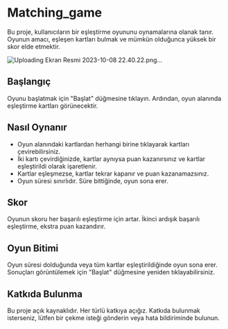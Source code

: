 # Matching_game

Bu proje, kullanıcıların bir eşleştirme oyununu oynamalarına olanak tanır. Oyunun amacı, eşleşen kartları bulmak ve mümkün olduğunca yüksek bir skor elde etmektir.

![Uploading Ekran Resmi 2023-10-08 22.40.22.png…]()

## Başlangıç

Oyunu başlatmak için "Başlat" düğmesine tıklayın. Ardından, oyun alanında eşleştirme kartları görünecektir.

## Nasıl Oynanır

- Oyun alanındaki kartlardan herhangi birine tıklayarak kartları çevirebilirsiniz.
- İki kartı çevirdiğinizde, kartlar aynıysa puan kazanırsınız ve kartlar eşleştirildi olarak işaretlenir.
- Kartlar eşleşmezse, kartlar tekrar kapanır ve puan kazanamazsınız.
- Oyun süresi sınırlıdır. Süre bittiğinde, oyun sona erer.

## Skor

Oyunun skoru her başarılı eşleştirme için artar. İkinci ardışık başarılı eşleştirme, ekstra puan kazandırır.

## Oyun Bitimi

Oyun süresi dolduğunda veya tüm kartlar eşleştirildiğinde oyun sona erer. Sonuçları görüntülemek için "Başlat" düğmesine yeniden tıklayabilirsiniz.

## Katkıda Bulunma

Bu proje açık kaynaklıdır. Her türlü katkıya açığız. Katkıda bulunmak isterseniz, lütfen bir çekme isteği gönderin veya hata bildiriminde bulunun.
